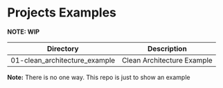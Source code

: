 # Projects Examples

**NOTE: WIP**

| Directory                     | Description                |
|-------------------------------|----------------------------|
| 01-clean_architecture_example | Clean Architecture Example |

**Note:** There is no one way. This repo is just to show an example